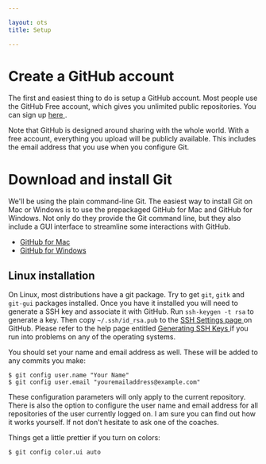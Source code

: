 ```yaml
---

layout: ots
title: Setup

---
```


# Create a GitHub account

The first and easiest thing to do is setup a GitHub account. Most people use the
GitHub Free account, which gives you unlimited public repositories. You can sign
up [ here ]( https://github.com/signup/free ).

Note that GitHub is designed around sharing with the whole world. With a free
account, everything you upload will be publicly available. This includes the
email address that you use when you configure Git.

# Download and install Git

We'll be using the plain command-line Git. The easiest way to install Git on Mac
or Windows is to use the prepackaged GitHub for Mac and GitHub for Windows. Not
only do they provide the Git command line, but they also include a GUI interface
to streamline some interactions with GitHub.

* [ GitHub for Mac ]( http://mac.github.com/ )
* [ GitHub for Windows ]( http://windows.github.com/ )

## Linux installation

On Linux, most distributions have a git package. Try to get `git`, `gitk` and `git-gui`
packages installed. Once you have it installed you will need to generate a SSH key
and associate it with GitHub. Run `ssh-keygen -t rsa` to generate a key. Then copy
`~/.ssh/id_rsa.pub` to the [ SSH Settings page ]( https://github.com/settings/ssh ) on GitHub. Please refer to the help page entitled [ Generating SSH Keys ]( https://help.github.com/articles/generating-ssh-keys#platform-all) if you run into problems on any of the operating systems.

You should set your name and email address as well. These will be added to any commits
you make:

	$ git config user.name "Your Name"
	$ git config user.email "youremailaddress@example.com"

These configuration parameters will only apply to the current repository. 
There is also the option to configure the user name and email address for 
all repositories of the user currently logged on. I am sure you can find 
out how it works yourself. If not don't hesitate to ask one of the coaches.

Things get a little prettier if you turn on colors:

	$ git config color.ui auto
